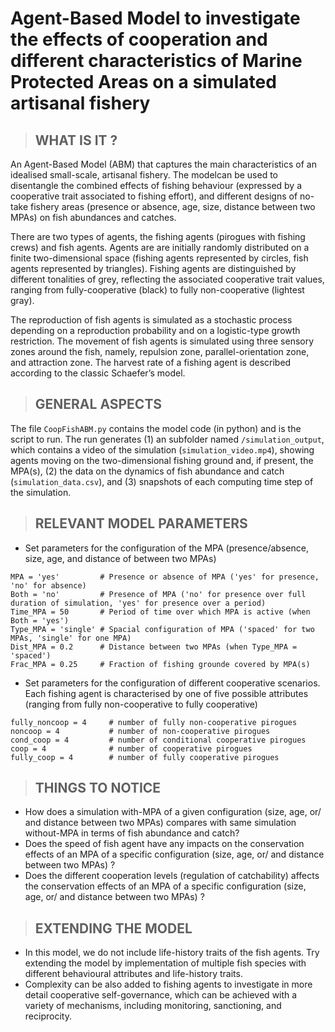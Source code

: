 # Agent-Based Model to investigate the effects of cooperation and different characteristics of Marine Protected Areas on a simulated artisanal fishery

> ## WHAT IS IT ?
An Agent-Based Model (ABM) that captures the main characteristics of an idealised small-scale, artisanal fishery. The modelcan be used to disentangle the combined effects of fishing behaviour (expressed by a cooperative trait associated to fishing effort), and different designs of no-take fishery areas (presence or absence, age, size, distance between two MPAs) on fish abundances and catches.

There are two types of agents, the fishing agents (pirogues with fishing crews) and fish agents. Agents are are initially randomly distributed on a finite two-dimensional space (fishing agents represented by circles, fish agents represented by triangles). Fishing agents are distinguished by different tonalities of grey, reflecting the associated cooperative trait values, ranging from fully-cooperative (black) to fully non-cooperative (lightest gray). 

The reproduction of fish agents is simulated as a stochastic process depending on a reproduction probability and on a logistic-type growth restriction. The movement of fish agents is simulated using three sensory zones around the fish, namely, repulsion zone, parallel-orientation zone, and attraction zone. The harvest rate of a fishing agent is described according to the classic Schaefer’s model.

> ## GENERAL ASPECTS

The file `CoopFishABM.py` contains the model code (in python) and is the script to run. The run generates (1) an subfolder named `/simulation_output`, which contains a video of the simulation (`simulation_video.mp4`), showing agents moving on the two-dimensional fishing ground and, if present, the MPA(s), (2) the data on the dynamics of fish abundance and catch (`simulation_data.csv`), and (3) snapshots of each computing time step of the simulation. 

> ##  RELEVANT MODEL PARAMETERS

* Set parameters for the configuration of the MPA (presence/absence, size, age, and distance of between two MPAs)

```
MPA = 'yes'         # Presence or absence of MPA ('yes' for presence, 'no' for absence)
Both = 'no'         # Presence of MPA ('no' for presence over full duration of simulation, 'yes' for presence over a period)
Time_MPA = 50       # Period of time over which MPA is active (when Both = 'yes') 
Type_MPA = 'single' # Spacial configuration of MPA ('spaced' for two MPAs, 'single' for one MPA)
Dist_MPA = 0.2      # Distance between two MPAs (when Type_MPA = 'spaced')
Frac_MPA = 0.25     # Fraction of fishing grounde covered by MPA(s)
```

* Set parameters for the configuration of different cooperative scenarios. Each fishing agent is characterised by one of five possible attributes (ranging from fully non-cooperative to fully cooperative) 

```
fully_noncoop = 4     # number of fully non-cooperative pirogues
noncoop = 4           # number of non-cooperative pirogues
cond_coop = 4         # number of conditional cooperative pirogues
coop = 4              # number of cooperative pirogues
fully_coop = 4        # number of fully cooperative pirogues
```

> ##  THINGS TO NOTICE

* How does a simulation with-MPA of a given configuration (size, age, or/ and distance between two MPAs) compares with same simulation without-MPA  in terms of fish abundance and catch?
* Does the speed of fish agent have any impacts on the conservation effects of an MPA of a specific configuration (size, age, or/ and distance between two MPAs) ?
* Does the different cooperation levels (regulation of catchability) affects the conservation effects of an MPA of a specific configuration (size, age, or/ and distance between two MPAs) ?

> ##  EXTENDING THE MODEL 

* In this model, we do not include life-history traits of the fish agents. Try extending the model by implementation of multiple fish species with different behavioural attributes and life-history traits.
* Complexity can be also added to fishing agents to investigate in more detail cooperative self-governance, which can be achieved with a variety of mechanisms, including monitoring, sanctioning, and reciprocity. 


















